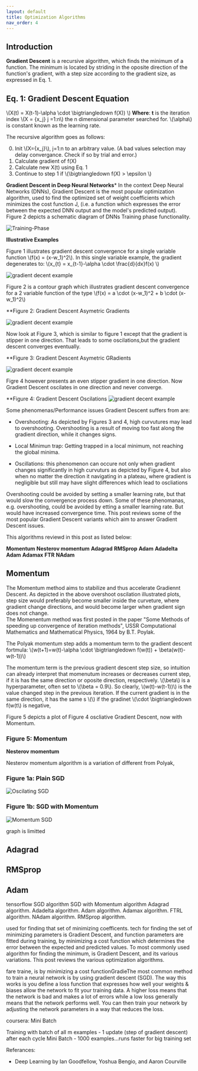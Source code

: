 ```yaml
---
layout: default
title: Optimization Algorithms
nav_order: 4
---
```


## Introduction


**Gradient Descent** is a recursive algorithm, which finds the minimum of a function. The minimum is located by striding in the oposite direction of the function's gradient, with a step size according to the gradient size, as expressed in Eq. 1.

## Eq. 1: Gradient Descent Equation

\\(X(t) = X(t-1)-\alpha \cdot \bigtriangledown f(X)) \\)
**Where**:
**t** is the iteration index
\\(X = {x_j} j =1:n\\) the n dimensional parameter searched for.
\\(\alpha\\) is constant known as the learning rate.

The recursive algorithm goes as follows:

0. Init \\(X={x_j}\\), j=1:n to an arbitrary value. (A bad values selection may delay convergance. Check if so by trial and error.)
1. Calculate gradient of f(X)
2. Calculate new X(t) using Eq. 1
3. Continue to step 1 if \\(\bigtriangledown f(X) > \epsilon \\)


**Gradient Descent in Deep Neural Networks*** 
In the context Deep Neural Networks (DNNs), Gradient Descent is the most popular optimization algorithm, used to find the optimized set of weight coefficients which minimizes the cost function J, (i.e. a function which expresses the error between the expected DNN output and the model's predicted output). Figure 2 depicts a schematic diagram of DNNs Training phase functionality. 

![Training-Phase](../assets/images/gd_optimizations/Training-Phase.png)


**Illustrative Examples**

Figure 1 illustrates gradient descent convergence for a single variable function \\(f(x) = (x-w_1)^2\\). In this single variable example, the gradient degenerates to:
\\(x_{t} = x_{t-1}-\alpha \cdot \frac{d}{dx}f(x) \\)

![gradient decent example](../assets/images/gd_optimizations/sgd_1d_intro.gif)

Figure 2 is a contour graph which illustrates gradient descent convergence for a 2 variable function of the type \\(f(x) = a \cdot (x-w_1)^2 + b \cdot (x-w_1)^2\\)

**Figure 2: Gradient Descent Asymetric Gradients

![gradient decent example](../assets/images/gd_optimizations/2d.gif)


Now look at Figure 3, which is similar to figure 1 except that the gradient is stipper in one direction. That leads to some oscilations,but the gradient descent converges eventually.

**Figure 3: Gradient Descent Asymetric GRadients

![gradient decent example](../assets/images/gd_optimizations/2d_contour_sgd_asymetric.gif)


Figre 4 however presents an even stipper gradient in one direction. Now Gradient Descent oscilates in one direction and never converge. 

**Figure 4: Gradient Descent Oscilations
![gradient decent example](../assets/images/gd_optimizations/2d_contour_sgd_oscilations.gif)


Some phenomenas/Performance issues Gradient Descent suffers from are:
- Overshooting: As depicted by Figures 3 and 4, high curvutures may lead to overshooting. Overshooting is a result of moving too fast along the gradient direction, while it changes signs. 

- Local Minimun trap: Getting trapped in a local minimum, not reaching the global minima.

- Oscillations: this phenomenon can occure not only when gradient changes significantly in high curvuturs as depicted by Figure 4, but also when no matter the direction it  navigating in a plateau, where gradient is negligible but still may have slight differences which lead to oscliations

Overshooting could be avoided by setting a smaller learning rate, but that would slow the convergence process down.
Some of these phenomanas, e.g. overshooting, could be avoided by etting a smaller learning rate. But would have increased convergence time.
This post reviews some of the most popular Gradient Descent variants which aim to answer Gradient Descent issues.

This algorithms reviewd in this post as listed below:

**Momentum**
**Nesterov momentum**
**Adagrad**
**RMSprop**
**Adam**
**Adadelta**
**Adam**
**Adamax**
**FTR**
**NAdam**


## Momentum

The Momentum method aims to stabilize and thus accelerate Gradiennt Descent. As depicted in the above overshoot oscilation illustrated plots, step size would preferably become smaller inside the curveture, where gradient change directions, and would become larger when gradient sign does not change.  
The Momenentum method was first posted in the paper "Some Methods of speeding up convergence of iteration methods", USSR Computational Mathematics and Mathematical Physics, 1964 by B.T. Poylak. 

The Polyak momentum step adds a momentum term to the gradient descent fortmula:
\\(w(t+1)=w(t)-\alpha \cdot \bigtriangledown f(w(t)) + \beta(w(t)-w(t-1))\\)

The momentum term is the previous gradient descent step size, so intuition can already interpret that momenutum increases or decreases current step, if it is has the same direction or oposite direction, respectively.
\\(\beta\\) is a hyperparameter, often set to \\(\beta = 0.9\\).
So clearly, \\(w(t)-w(t-1))\\) is the value changed step in the previous iteration. If the current gradient is in the same direction, it has the same s \\(\\) if the gradinet \\(\cdot \bigtriangledown f(w(t\\) is negative, 


Figure 5 depicts a plot of Figure 4 oscliative Gradient Descent, now with Momentum.


### Figure 5: Momentum



**Nesterov momentum**

Nesterov momentum algorithm is a variation of different from Polyak, 


### Figure 1a: Plain SGD

![Oscilating SGD](../assets/images/gd_optimizations/sgd-oscilations.gif)



### Figure 1b: SGD with Momentum

![Momentum SGD](../assets/images/gd_optimizations/sgd-momentum.gif)





graph is limitted 


## Adagrad
## RMSprop
## Adam
tensorflow
SGD algorithm
SGD with Momentum algorithm
Adagrad algorithm.
Adadelta algorithm.
Adam algorithm.
Adamax algorithm.
FTRL algorithm.
NAdam algorithm.
RMSprop algorithm.









used for finding that set of minimizing coefficents. tech for finding the set of minimizing parameters is Gradient Descent, and function parameters are fitted during training, by minimizing a cost function which determines the error between the expected and predicted values. To most commonly used algorithm for finding the  minimum, is Gradient Descent, and its various variations. This post reviews the various optimization algorithms.







fare traine, is by minimizing a cost functionGradieThe most common method to train a neural network is by using gradient descent (SGD). The way this works is you define a loss function 
that expresses how well your weights & biases allow the network to fit your training data. A higher loss means that the network is bad and makes a lot of errors while a low loss generally means that the network performs well. You can then train your network by adjusting the network parameters in a way that reduces the loss.



coursera:
Mini Batch


Training with batch of all m examples - 1 update (step of gradient descent) after each cycle
Mini Batch - 1000 examples...runs faster for big training set


Referances:
- Deep Learning by Ian Goodfellow, Yoshua Bengio, and Aaron Courville 
